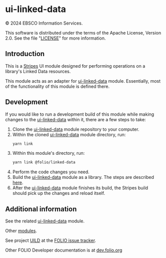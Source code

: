 # ui-linked-data

© 2024 EBSCO Information Services.

This software is distributed under the terms of the Apache License, Version 2.0. See the file "[LICENSE](LICENSE)" for more information.

## Introduction

This is a [Stripes](https://github.com/folio-org/stripes-core/) UI module designed for performing operations on a library's Linked Data resources.

This module acts as an adapter for [ui-linked-data](https://github.com/folio-org/ui-linked-data) module. Essentially, most of the functionality of this module is defined there.

## Development

If you would like to run a development build of this module while making changes to the [ui-linked-data](https://github.com/folio-org/ui-linked-data) within it, there are a few steps to take:

1. Clone the [ui-linked-data](https://github.com/folio-org/ui-linked-data) module repository to your computer.
2. Within the cloned [ui-linked-data](https://github.com/folio-org/ui-linked-data) module directory, run:
    ```sh
    yarn link
    ```
3. Within this module's directory, run:
    ```sh
    yarn link @folio/linked-data
    ```
4. Perform the code changes you need.
5. Build the [ui-linked-data](https://github.com/folio-org/ui-linked-data) module as a library. The steps are described [here](https://github.com/folio-org/ui-linked-data?tab=readme-ov-file#as-an-embedded-application).
6. After the [ui-linked-data](https://github.com/folio-org/ui-linked-data) module finishes its build, the Stripes build should pick up the changes and reload itself.

## Additional information

See the related [ui-linked-data](https://github.com/folio-org/ui-linked-data) module.

Other [modules](https://dev.folio.org/source-code/#client-side).

See project [UILD](https://issues.folio.org/browse/UILD)
at the [FOLIO issue tracker](https://dev.folio.org/guidelines/issue-tracker).

Other FOLIO Developer documentation is at [dev.folio.org](https://dev.folio.org/)
